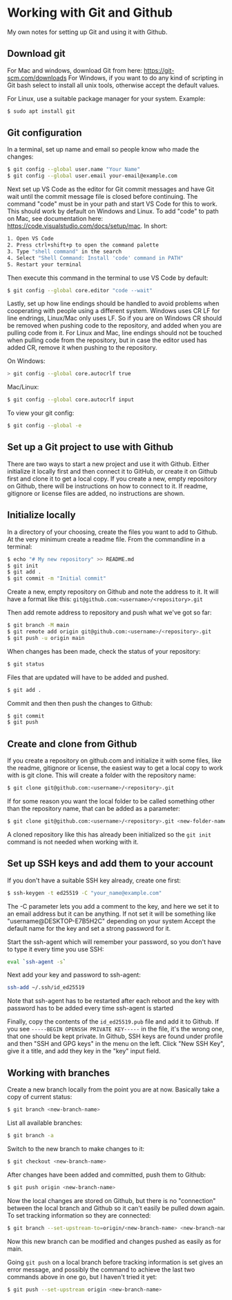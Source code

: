 # Working with Git and Github

My own notes for setting up Git and using it with Github.

## Download git
For Mac and windows, download Git from here: https://git-scm.com/downloads
For Windows, if you want to do any kind of scripting in Git bash select to install all unix tools, otherwise accept the default values.

For Linux, use a suitable package manager for your system. Example:
```zsh
$ sudo apt install git
```

## Git configuration
In a terminal, set up name and email so people know who made the changes:
```zsh
$ git config --global user.name "Your Name"
$ git config --global user.email your-email@example.com
```
Next set up VS Code as the editor for Git commit messages and have Git wait until the commit message file is closed before continuing. The command "code" must be in your path and start VS Code for this to work. This should work by default on Windows and Linux. To add "code" to path on Mac, see documentation here: https://code.visualstudio.com/docs/setup/mac. In short:
```zsh
1. Open VS Code
2. Press ctrl+shift+p to open the command palette
3. Type "shell command" in the search
4. Select "Shell Command: Install 'code' command in PATH"
5. Restart your terminal
```
Then execute this command in the terminal to use VS Code by default:
```zsh
$ git config --global core.editor "code --wait"
```

Lastly, set up how line endings should be handled to avoid problems when cooperating with people using a different system. Windows uses CR LF for line endrings, Linux/Mac only uses LF. So if you are on Windows CR should be removed when pushing code to the repository, and added when you are pulling code from it. For Linux and Mac, line endings should not be touched when pulling code from the repository, but in case the editor used has added CR, remove it when pushing to the repository.

On Windows:
```zsh
> git config --global core.autocrlf true
```

Mac/Linux:
```zsh
$ git config --global core.autocrlf input
```

To view your git config:
```zsh
$ git config --global -e
```

## Set up a Git project to use with Github

There are two ways to start a new project and use it with Github. Either initialize it locally first and then connect it to GitHub, or create it on Github first and clone it to get a local copy. If you create a new, empty repository on Github, there will be instructions on how to connect to it. If readme, gitignore or license files are added, no instructions are shown.

## Initialize locally

In a directory of your choosing, create the files you want to add to Github. At the very minimum create a readme file. From the commandline in a terminal:

```zsh
$ echo "# My new repository" >> README.md
$ git init
$ git add .
$ git commit -m "Initial commit"
```

Create a new, empty repository on Github and note the address to it.
It will have a format like this: ```git@github.com:<username>/<repository>.git```

Then add remote address to repository and push what we've got so far:
```zsh
$ git branch -M main
$ git remote add origin git@github.com:<username>/<repository>.git
$ git push -u origin main
```
When changes has been made, check the status of your repository:
```zsh
$ git status
```
Files that are updated will have to be added and pushed.
```zsh
$ git add .
```
Commit and then then push the changes to Github:
```zsh
$ git commit
$ git push
```


## Create and clone from Github

If you create a repository on github.com and initialize it with some files, like the readme, gitignore or license, the easiest way to get a local copy to work with is git clone. This will create a folder with the repository name:
```zsh
$ git clone git@github.com:<username>/<repository>.git
```

If for some reason you want the local folder to be called something other than the repository name, that can be added as a parameter:
```zsh
$ git clone git@github.com:<username>/<repository>.git <new-folder-name>
```
A cloned repository like this has already been initialized so the ```git init``` command is not needed when working with it.

## Set up SSH keys and add them to your account

If you don't have a suitable SSH key already, create one first:
```zsh
$ ssh-keygen -t ed25519 -C "your_name@example.com"
```
The -C parameter lets you add a comment to the key, and here we set it to an email address but it can be anything. If not set it will be something like "username@DESKTOP-E7B5H2C" depending on your system
Accept the default name for the key and set a strong password for it.

Start the ssh-agent which will remember your password, so you don't have to type it every time you use SSH:
```zsh
eval `ssh-agent -s`
```
Next add your key and password to ssh-agent:
```zsh
ssh-add ~/.ssh/id_ed25519
```
Note that ssh-agent has to be restarted after each reboot and the key with password has to be added every time ssh-agent is started

Finally, copy the contents of the ```id_ed25519.pub``` file and add it to Github. If you see ```-----BEGIN OPENSSH PRIVATE KEY-----``` in the file, it's the wrong one, that one should be kept private.
In Github, SSH keys are found under profile and then "SSH and GPG keys" in the menu on the left. Click "New SSH Key", give it a title, and add they key in the "key" input field.

## Working with branches

Create a new branch locally from the point you are at now. Basically take a copy of current status:
```zsh
$ git branch <new-branch-name>
```

List all available branches:
```zsh
$ git branch -a
```

Switch to the new branch to make changes to it:
```zsh
$ git checkout <new-branch-name>
```

After changes have been added and committed, push them to Github:
```zsh
$ git push origin <new-branch-name>
```

Now the local changes are stored on Github, but there is no "connection" between the local branch and Github so it can't easily be pulled down again. To set tracking information so they are connected:
```zsh
$ git branch --set-upstream-to=origin/<new-branch-name> <new-branch-name>
```
Now this new branch can be modified and changes pushed as easily as for main.

Going ```git push``` on a local branch before tracking information is set gives an error message, and possibly the command to achieve the last two commands above in one go, but I haven't tried it yet:
```zsh
$ git push --set-upstream origin <new-branch-name>
```
